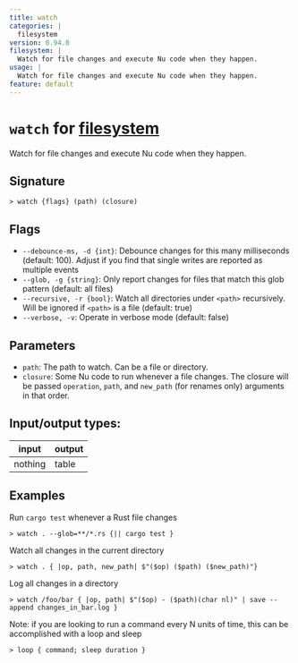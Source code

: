 ```yaml
---
title: watch
categories: |
  filesystem
version: 0.94.0
filesystem: |
  Watch for file changes and execute Nu code when they happen.
usage: |
  Watch for file changes and execute Nu code when they happen.
feature: default
---
```

<!-- This file is automatically generated. Please edit the command in https://github.com/nushell/nushell instead. -->

# `watch` for [filesystem](/commands/categories/filesystem.md)

<div class='command-title'>Watch for file changes and execute Nu code when they happen.</div>

## Signature

```> watch {flags} (path) (closure)```

## Flags

 -  `--debounce-ms, -d {int}`: Debounce changes for this many milliseconds (default: 100). Adjust if you find that single writes are reported as multiple events
 -  `--glob, -g {string}`: Only report changes for files that match this glob pattern (default: all files)
 -  `--recursive, -r {bool}`: Watch all directories under `<path>` recursively. Will be ignored if `<path>` is a file (default: true)
 -  `--verbose, -v`: Operate in verbose mode (default: false)

## Parameters

 -  `path`: The path to watch. Can be a file or directory.
 -  `closure`: Some Nu code to run whenever a file changes. The closure will be passed `operation`, `path`, and `new_path` (for renames only) arguments in that order.


## Input/output types:

| input   | output |
| ------- | ------ |
| nothing | table  |

## Examples

Run `cargo test` whenever a Rust file changes
```nu
> watch . --glob=**/*.rs {|| cargo test }

```

Watch all changes in the current directory
```nu
> watch . { |op, path, new_path| $"($op) ($path) ($new_path)"}

```

Log all changes in a directory
```nu
> watch /foo/bar { |op, path| $"($op) - ($path)(char nl)" | save --append changes_in_bar.log }

```

Note: if you are looking to run a command every N units of time, this can be accomplished with a loop and sleep
```nu
> loop { command; sleep duration }

```
